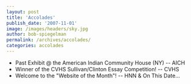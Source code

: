 ```yaml
---
layout: post
title: 'Accolades'
publish_date: '2007-11-01'
image: /images/headers/sky.jpg
author: bob-spiegelman
permalink: /archives/accolades/
categories: accolades
---
```

  - Past Exhibit @ the American Indian Community House (NY) -- AICH
  - Winner of the CVHS Sullivan/Clinton Essay Competition! -- CVHS
  - Welcome to the "Website of the Month"! -- HNN & On This Date...
